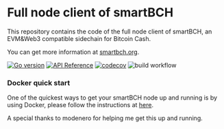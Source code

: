 # Full node client of smartBCH

This repository contains the code of the full node client of smartBCH, an EVM&amp;Web3 compatible sidechain for Bitcoin Cash.

You can get more information at [smartbch.org](https://smartbch.org).

[![Go version](https://img.shields.io/badge/go-1.18-blue.svg)](https://golang.org/)
[![API Reference](https://camo.githubusercontent.com/915b7be44ada53c290eb157634330494ebe3e30a/68747470733a2f2f676f646f632e6f72672f6769746875622e636f6d2f676f6c616e672f6764646f3f7374617475732e737667)](https://pkg.go.dev/github.com/smartbch/smartbch)
[![codecov](https://codecov.io/gh/smartbch/smartbch/branch/cover/graph/badge.svg)](https://codecov.io/gh/smartbch/smartbch)
![build workflow](https://github.com/smartbch/smartbch/actions/workflows/main.yml/badge.svg)

### Docker quick start

One of the quickest ways to get your smartBCH node up and running is by using Docker, please follow the instructions at [here](https://docs.smartbch.org/smartbch/mainnet#docker).

A special thanks to modenero for helping me get this up and running. 

